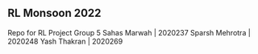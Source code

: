 ## RL Monsoon 2022
Repo for RL Project Group 5
Sahas Marwah | 2020237
Sparsh Mehrotra | 2020248
Yash Thakran | 2020269
